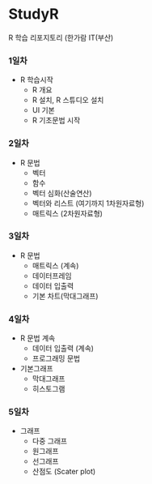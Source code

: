# StudyR
R 학습 리포지토리 (한가람 IT(부산)

### 1일차
  - R 학습시작
    - R 개요
    - R 설치, R 스튜디오 설치
    - UI 기본
    - R 기초문법 시작
### 2일차
  - R 문법
    - 벡터
    - 함수
    - 벡터 심화(산술연산)
    - 벡터와 리스트 (여기까지 1차원자료형)
    - 매트릭스 (2차원자료형)

### 3일차
  - R 문법
    - 매트릭스 (계속)
    - 데이터프레임
    - 데이터 입출력
    - 기본 차트(막대그래프)

### 4일차
  - R 문법 계속
    - 데이터 입출력 (계속)
    - 프로그래밍 문법
  - 기본그래프 
    - 막대그래프
    - 히스토그램
    
### 5일차
  - 그래프
    - 다중 그래프
    - 원그래프
    - 선그래프
    - 산점도 (Scater plot)
    